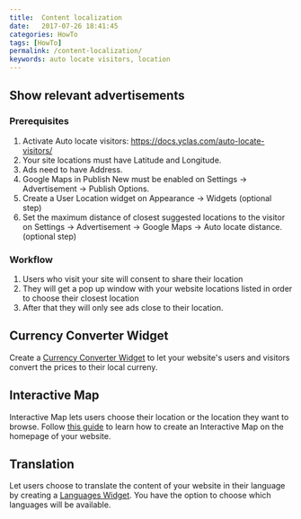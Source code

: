 ```yaml
---
title:  Content localization
date:   2017-07-26 18:41:45
categories: HowTo
tags: [HowTo]
permalink: /content-localization/
keywords: auto locate visitors, location
---
```

## Show relevant advertisements

### Prerequisites

1. Activate Auto locate visitors: https://docs.yclas.com/auto-locate-visitors/
2. Your site locations must have Latitude and Longitude.
3. Ads need to have Address.
4. Google Maps in Publish New must be enabled on Settings -> Advertisement -> Publish Options.
5. Create a User Location widget on Appearance -> Widgets (optional step)
6. Set the maximum distance of closest suggested locations to the visitor on Settings -> Advertisement -> Google Maps -> Auto locate distance. (optional step)

### Workflow

1. Users who visit your site will consent to share their location
2. They will get a pop up window with your website locations listed in order to choose their closest location 
3. After that they will only see ads close to their location.

## Currency Converter Widget

Create a [Currency Converter Widget](//docs.yclas.com/currency-converter-widget/) to let your website's users and visitors convert the prices to their local curreny.

## Interactive Map

Interactive Map lets users choose their location or the location they want to browse. Follow [this guide](//docs.yclas.com/how-to-add-interactive-map/) to learn how to create an Interactive Map on the homepage of your website.

## Translation

Let users choose to translate the content of your website in their language by creating a [Languages Widget](//docs.yclas.com/languages-widget/). You have the option to choose which languages will be available.

